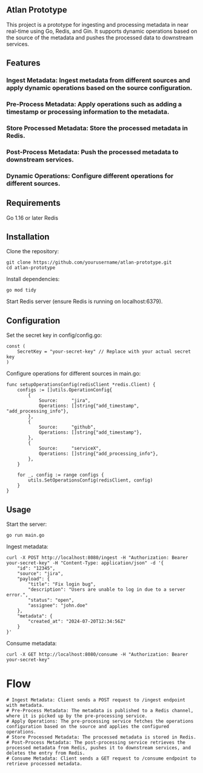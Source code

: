 ## Atlan Prototype
This project is a prototype for ingesting and processing metadata in near real-time using Go, Redis, and Gin. It supports dynamic operations based on the source of the metadata and pushes the processed data to downstream services.

## Features
### Ingest Metadata: Ingest metadata from different sources and apply dynamic operations based on the source configuration.
### Pre-Process Metadata: Apply operations such as adding a timestamp or processing information to the metadata.
### Store Processed Metadata: Store the processed metadata in Redis.
### Post-Process Metadata: Push the processed metadata to downstream services.
### Dynamic Operations: Configure different operations for different sources.

## Requirements
Go 1.16 or later
Redis

## Installation

Clone the repository:

    git clone https://github.com/yourusername/atlan-prototype.git
    cd atlan-prototype
    
Install dependencies:
      
    go mod tidy
    
Start Redis server (ensure Redis is running on localhost:6379).

## Configuration
Set the secret key in config/config.go:

    const (
        SecretKey = "your-secret-key" // Replace with your actual secret key
    )
    
Configure operations for different sources in main.go:

    func setupOperationsConfig(redisClient *redis.Client) {
        configs := []utils.OperationConfig{
            {
                Source:     "jira",
                Operations: []string{"add_timestamp", "add_processing_info"},
            },
            {
                Source:     "github",
                Operations: []string{"add_timestamp"},
            },
            {
                Source:     "serviceX",
                Operations: []string{"add_processing_info"},
            },
        }
    
        for _, config := range configs {
            utils.SetOperationsConfig(redisClient, config)
        }
    }

## Usage

Start the server:
    
    go run main.go

Ingest metadata:


    curl -X POST http://localhost:8080/ingest -H "Authorization: Bearer your-secret-key" -H "Content-Type: application/json" -d '{
        "id": "12345",
        "source": "jira",
        "payload": {
            "title": "Fix login bug",
            "description": "Users are unable to log in due to a server error.",
            "status": "open",
            "assignee": "john.doe"
        },
        "metadata": {
            "created_at": "2024-07-20T12:34:56Z"
        }
    }'
    
Consume metadata:

    curl -X GET http://localhost:8080/consume -H "Authorization: Bearer your-secret-key"


# Flow
    # Ingest Metadata: Client sends a POST request to /ingest endpoint with metadata.
    # Pre-Process Metadata: The metadata is published to a Redis channel, where it is picked up by the pre-processing service.
    # Apply Operations: The pre-processing service fetches the operations configuration based on the source and applies the configured operations.
    # Store Processed Metadata: The processed metadata is stored in Redis.
    # Post-Process Metadata: The post-processing service retrieves the processed metadata from Redis, pushes it to downstream services, and deletes the entry from Redis.
    # Consume Metadata: Client sends a GET request to /consume endpoint to retrieve processed metadata.
